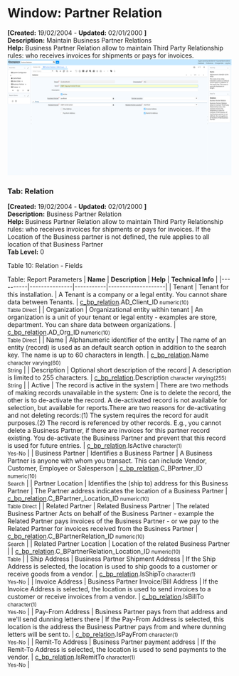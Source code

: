 # Window: Partner Relation

**[Created:** 19/02/2004 - **Updated:** 02/01/2000 **]**  
**Description:** Maintain Business Partner Relations  
**Help:** Business Partner Relation allow to maintain Third Party Relationship rules: who receives invoices for shipments or pays for invoices.  
![](/img/docs/manual/PartnerRelation-Window_iDempiere_v12.0.0.png)

### Tab: Relation

**[Created:** 19/02/2004 - **Updated:** 02/01/2000 **]**   
**Description:** Business Partner Relation  
**Help:** Business Partner Relation allow to maintain Third Party Relationship rules: who receives invoices for shipments or pays for invoices.  If the Location of the Business partner is not defined, the rule applies to all location of that Business Partner  
**Tab Level:** 0

Table 10: Relation - Fields 

Table: Report Parameters
| **Name** | **Description** | **Help** | **Technical Info** |
|----------|---------------|-----------|--------------------|
| Tenant | Tenant for this installation. | A Tenant is a company or a legal entity. You cannot share data between Tenants. | [c_bp_relation](https://idempiere-schemaspy.muriloht.com/adempiere/tables/c_bp_relation.html).AD_Client_ID<small> numeric(10) <br/> Table Direct</small> | 
| Organization | Organizational entity within tenant | An organization is a unit of your tenant or legal entity - examples are store, department. You can share data between organizations. | [c_bp_relation](https://idempiere-schemaspy.muriloht.com/adempiere/tables/c_bp_relation.html).AD_Org_ID<small> numeric(10) <br/> Table Direct</small> | 
| Name | Alphanumeric identifier of the entity | The name of an entity (record) is used as an default search option in addition to the search key. The name is up to 60 characters in length. | [c_bp_relation](https://idempiere-schemaspy.muriloht.com/adempiere/tables/c_bp_relation.html).Name<small> character varying(60) <br/> String</small> | 
| Description | Optional short description of the record | A description is limited to 255 characters. | [c_bp_relation](https://idempiere-schemaspy.muriloht.com/adempiere/tables/c_bp_relation.html).Description<small> character varying(255) <br/> String</small> | 
| Active | The record is active in the system | There are two methods of making records unavailable in the system: One is to delete the record, the other is to de-activate the record. A de-activated record is not available for selection, but available for reports.There are two reasons for de-activating and not deleting records:(1) The system requires the record for audit purposes.(2) The record is referenced by other records. E.g., you cannot delete a Business Partner, if there are invoices for this partner record existing. You de-activate the Business Partner and prevent that this record is used for future entries. | [c_bp_relation](https://idempiere-schemaspy.muriloht.com/adempiere/tables/c_bp_relation.html).IsActive<small> character(1) <br/> Yes-No</small> | 
| Business Partner | Identifies a Business Partner | A Business Partner is anyone with whom you transact.  This can include Vendor, Customer, Employee or Salesperson | [c_bp_relation](https://idempiere-schemaspy.muriloht.com/adempiere/tables/c_bp_relation.html).C_BPartner_ID<small> numeric(10) <br/> Search</small> | 
| Partner Location | Identifies the (ship to) address for this Business Partner | The Partner address indicates the location of a Business Partner | [c_bp_relation](https://idempiere-schemaspy.muriloht.com/adempiere/tables/c_bp_relation.html).C_BPartner_Location_ID<small> numeric(10) <br/> Table Direct</small> | 
| Related Partner | Related Business Partner | The related Business Partner Acts on behalf of the Business Partner - example the Related Partner pays invoices of the Business Partner - or we pay to the Related Partner for invoices received from the Business Partner | [c_bp_relation](https://idempiere-schemaspy.muriloht.com/adempiere/tables/c_bp_relation.html).C_BPartnerRelation_ID<small> numeric(10) <br/> Search</small> | 
| Related Partner Location | Location of the related Business Partner |  | [c_bp_relation](https://idempiere-schemaspy.muriloht.com/adempiere/tables/c_bp_relation.html).C_BPartnerRelation_Location_ID<small> numeric(10) <br/> Table</small> | 
| Ship Address | Business Partner Shipment Address | If the Ship Address is selected, the location is used to ship goods to a customer or receive goods from a vendor. | [c_bp_relation](https://idempiere-schemaspy.muriloht.com/adempiere/tables/c_bp_relation.html).IsShipTo<small> character(1) <br/> Yes-No</small> | 
| Invoice Address | Business Partner Invoice/Bill Address | If the Invoice Address is selected, the location is used to send invoices to a customer or receive invoices from a vendor. | [c_bp_relation](https://idempiere-schemaspy.muriloht.com/adempiere/tables/c_bp_relation.html).IsBillTo<small> character(1) <br/> Yes-No</small> | 
| Pay-From Address | Business Partner pays from that address and we&#x27;ll send dunning letters there | If the Pay-From Address is selected, this location is the address the Business Partner pays from and where dunning letters will be sent to. | [c_bp_relation](https://idempiere-schemaspy.muriloht.com/adempiere/tables/c_bp_relation.html).IsPayFrom<small> character(1) <br/> Yes-No</small> | 
| Remit-To Address | Business Partner payment address | If the Remit-To Address is selected, the location is used to send payments to the vendor. | [c_bp_relation](https://idempiere-schemaspy.muriloht.com/adempiere/tables/c_bp_relation.html).IsRemitTo<small> character(1) <br/> Yes-No</small> | 


